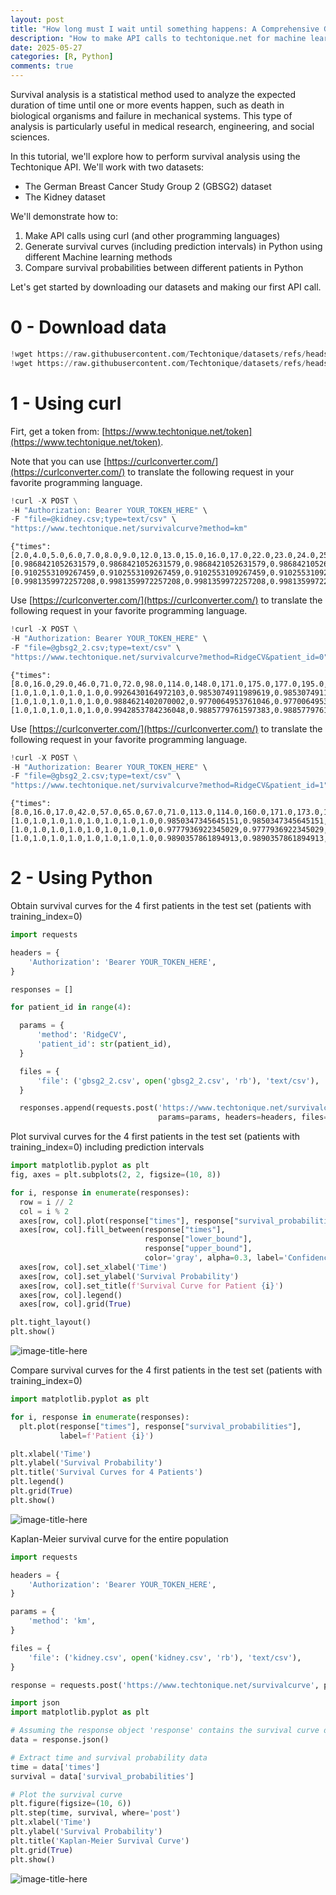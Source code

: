 ```yaml
---
layout: post
title: "How long must I wait until something happens: A Comprehensive Guide to Survival Analysis via an API"
description: "How to make API calls to techtonique.net for machine learning survival analysis tasks using curl, curlconverter.com, Python requests"
date: 2025-05-27
categories: [R, Python]
comments: true
---
```


Survival analysis is a statistical method used to analyze the expected duration of time until one or more events happen, such as death in biological organisms and failure in mechanical systems. This type of analysis is particularly useful in medical research, engineering, and social sciences.

In this tutorial, we'll explore how to perform survival analysis using the Techtonique API. We'll work with two datasets:
- The German Breast Cancer Study Group 2 (GBSG2) dataset
- The Kidney dataset

We'll demonstrate how to:
1. Make API calls using curl (and other programming languages)
2. Generate survival curves (including prediction intervals) in Python using different Machine learning methods
3. Compare survival probabilities between different patients in Python

Let's get started by downloading our datasets and making our first API call.


# 0 - Download data


```python
!wget https://raw.githubusercontent.com/Techtonique/datasets/refs/heads/main/tabular/survival/gbsg2_2.csv
!wget https://raw.githubusercontent.com/Techtonique/datasets/refs/heads/main/tabular/survival/kidney.csv
```

# 1 - Using curl

Firt, get a token from: [https://www.techtonique.net/token](https://www.techtonique.net/token).


Note that you can use [https://curlconverter.com/](https://curlconverter.com/) to translate the following request in your favorite programming language.



```python
!curl -X POST \
-H "Authorization: Bearer YOUR_TOKEN_HERE" \
-F "file=@kidney.csv;type=text/csv" \
"https://www.techtonique.net/survivalcurve?method=km"
```

    {"times":[2.0,4.0,5.0,6.0,7.0,8.0,9.0,12.0,13.0,15.0,16.0,17.0,22.0,23.0,24.0,25.0,26.0,27.0,28.0,30.0,34.0,38.0,39.0,40.0,43.0,46.0,53.0,54.0,58.0,63.0,66.0,70.0,78.0,96.0,108.0,113.0,114.0,119.0,130.0,132.0,141.0,149.0,152.0,154.0,156.0,159.0,177.0,185.0,190.0,196.0,201.0,245.0,292.0,318.0,333.0,402.0,447.0,511.0,536.0,562.0],"survival_probabilities":[0.9868421052631579,0.9868421052631579,0.9868421052631579,0.9868421052631579,0.9590437361008154,0.9312453669384729,0.9169185151394196,0.8882648115413128,0.8739379597422593,0.8448066944175173,0.8302410617551463,0.8154153285095187,0.8005895952638911,0.7854841312023082,0.7703786671407253,0.7549710937979108,0.7392425293437876,0.7235139648896645,0.7077854004355413,0.6448711426190487,0.6291425781649255,0.6134140137108023,0.5976854492566791,0.581956884802556,0.566228320348433,0.566228320348433,0.5500503683384778,0.5500503683384778,0.533382175358524,0.51671398237857,0.5000457893986162,0.5000457893986162,0.48280283114349154,0.46555987288836687,0.46555987288836687,0.46555987288836687,0.4469374779728322,0.42831508305729754,0.40969268814176285,0.3910702932262282,0.3724478983106935,0.3724478983106935,0.33324285638325213,0.3136403354195314,0.2940378144558107,0.2940378144558107,0.27303511342325276,0.25203241239069485,0.23102971135813694,0.21002701032557902,0.18902430929302114,0.16802160826046322,0.1470189072279053,0.12601620619534742,0.10501350516278952,0.08401080413023163,0.06300810309767371,0.04200540206511581,0.021002701032557906,0.0],"lower_bound":[0.9102553109267459,0.9102553109267459,0.9102553109267459,0.9102553109267459,0.8783094603652322,0.8426122174685124,0.8242852019907436,0.7888341667037795,0.7715955664880945,0.7371072220745135,0.7202424697504548,0.7031818232846035,0.6863446966653962,0.6692821407981255,0.6524290431612817,0.6353201691306911,0.6179396029435383,0.600766952221238,0.5837876045897149,0.5175887126537961,0.501428890533292,0.48541324827274046,0.46953746121430484,0.45379790888446325,0.4381915934086143,0.4381915934086143,0.42215113184357683,0.42215113184357683,0.4056421189555767,0.3893007306550252,0.37312389775812754,0.37312389775812754,0.3564029597193025,0.3398699645608237,0.3398699645608237,0.3398699645608237,0.3218323705853136,0.30405511656865314,0.2865346991473782,0.2692692944768051,0.25225871014379764,0.25225871014379764,0.21679278606980396,0.19954942220101346,0.18264013482404035,0.18264013482404035,0.1645274238943602,0.14689232612982656,0.12975301412650406,0.1131351703821566,0.09707385136784838,0.08161633322854538,0.06682654409885397,0.05279221487813534,0.039637008241833256,0.027542531139939947,0.01679208899904062,0.00786908624614294,0.0017150505311993823,0.0],"upper_bound":[0.9981359972257208,0.9981359972257208,0.9981359972257208,0.9981359972257208,0.9866128777383311,0.9708048016896479,0.9618157052393598,0.9425317871753408,0.9323728818964988,0.9109697137263687,0.899904851447792,0.8884763999537109,0.8768457976501994,0.8648589323229849,0.8526900734704261,0.8401623217235352,0.8272636042197831,0.8141957681239268,0.8009676532222794,0.7465892181712186,0.7326545907259948,0.7185920973665509,0.7044048145487647,0.690095344841944,0.6756658589291663,0.6756658589291663,0.6607945343186838,0.6607945343186838,0.6454449921255175,0.6299564629168295,0.6143301237450786,0.6143301237450786,0.5981519629753712,0.5818208939410109,0.5818208939410109,0.5818208939410109,0.5643573897967261,0.5466951722133224,0.5288338025067468,0.5107718445919868,0.49250683875975637,0.49250683875975637,0.4539092141443016,0.4342257363301834,0.4142753605771428,0.4142753605771428,0.3930577429935252,0.3714694433520813,0.34949101981707487,0.32709722167473304,0.3042554459039903,0.2809234582974302,0.25704596733927315,0.23254934629068258,0.2073333016806911,0.18125763912628218,0.15412324485059997,0.1256694697451091,0.09599962183907555,0.0]}

Use [https://curlconverter.com/](https://curlconverter.com/) to translate the following request in your favorite programming language.



```python
!curl -X POST \
-H "Authorization: Bearer YOUR_TOKEN_HERE" \
-F "file=@gbsg2_2.csv;type=text/csv" \
"https://www.techtonique.net/survivalcurve?method=RidgeCV&patient_id=0"
```

    {"times":[8.0,16.0,29.0,46.0,71.0,72.0,98.0,114.0,148.0,171.0,175.0,177.0,195.0,223.0,229.0,233.0,238.0,242.0,249.0,251.0,273.0,285.0,293.0,296.0,305.0,308.0,316.0,319.0,329.0,343.0,358.0,359.0,368.0,370.0,371.0,372.0,417.0,424.0,426.0,432.0,448.0,456.0,460.0,463.0,473.0,475.0,476.0,481.0,490.0,491.0,495.0,498.0,502.0,536.0,542.0,544.0,545.0,546.0,547.0,550.0,552.0,554.0,566.0,571.0,573.0,578.0,594.0,595.0,596.0,598.0,612.0,624.0,628.0,629.0,648.0,650.0,651.0,652.0,663.0,670.0,675.0,687.0,717.0,723.0,727.0,729.0,730.0,734.0,742.0,745.0,747.0,751.0,755.0,758.0,762.0,766.0,769.0,772.0,798.0,805.0,819.0,838.0,842.0,853.0,854.0,855.0,858.0,859.0,870.0,876.0,877.0,889.0,890.0,916.0,918.0,933.0,936.0,940.0,942.0,959.0,969.0,972.0,973.0,981.0,983.0,1013.0,1078.0,1088.0,1089.0,1090.0,1095.0,1113.0,1114.0,1120.0,1150.0,1152.0,1162.0,1163.0,1167.0,1170.0,1174.0,1182.0,1192.0,1193.0,1218.0,1219.0,1231.0,1232.0,1233.0,1243.0,1253.0,1264.0,1277.0,1280.0,1306.0,1317.0,1323.0,1340.0,1341.0,1349.0,1350.0,1352.0,1356.0,1357.0,1364.0,1366.0,1371.0,1387.0,1388.0,1427.0,1472.0,1475.0,1481.0,1486.0,1493.0,1499.0,1502.0,1505.0,1521.0,1527.0,1560.0,1570.0,1627.0,1629.0,1637.0,1645.0,1653.0,1666.0,1675.0,1679.0,1680.0,1684.0,1685.0,1701.0,1702.0,1714.0,1720.0,1722.0,1730.0,1751.0,1786.0,1807.0,1814.0,1826.0,1833.0,1834.0,1838.0,1840.0,1847.0,1853.0,1856.0,1858.0,1868.0,1897.0,1926.0,1933.0,1938.0,1959.0,1965.0,1981.0,1989.0,2011.0,2014.0,2015.0,2027.0,2034.0,2051.0,2065.0,2126.0,2128.0,2144.0,2153.0,2161.0,2170.0,2175.0,2192.0,2195.0,2205.0,2217.0,2227.0,2237.0,2239.0,2297.0,2320.0,2353.0,2388.0,2401.0,2438.0,2467.0,2471.0,2556.0,2612.0],"survival_probabilities":[1.0,1.0,1.0,1.0,1.0,0.9926430164972103,0.9853074911989619,0.9853074911989619,0.9853074911989619,0.9779500375873874,0.9706069194529199,0.9632886009984115,0.9559681013707367,0.948652325181588,0.948652325181588,0.9413399821970588,0.934043350526736,0.9267729021851571,0.9195144972852713,0.9122775093199004,0.9122775093199004,0.90503893146627,0.897832598105531,0.897832598105531,0.890622985437912,0.876312598061442,0.8691841393202729,0.8691841393202729,0.8620532795649083,0.8549494523034687,0.8478690321038924,0.8338101391970457,0.8338101391970457,0.826782099310572,0.8197818763645349,0.8128099983206598,0.8058665543942133,0.8058665543942133,0.7989200154198575,0.7989200154198575,0.7919722226966315,0.7850215315848352,0.7780995240935724,0.7780995240935724,0.7711585354027476,0.7642507004356638,0.7573782357406155,0.7505355369593404,0.7437255576996802,0.7302076015925404,0.7234775092313022,0.7167758544547578,0.7101072340637516,0.7034686070907588,0.6968580343311753,0.6902816938027281,0.683737651118634,0.683737651118634,0.6771794085184565,0.6641825768198921,0.657720908631886,0.6449234989098338,0.6449234989098338,0.6385303979398245,0.6321616673870164,0.625825631063052,0.6195214720378904,0.6132490574741314,0.6132490574741314,0.6069599703414407,0.6007047794285281,0.5883251361075904,0.5883251361075904,0.5883251361075904,0.5820828864088551,0.5758419697733265,0.5758419697733265,0.5758419697733265,0.5758419697733265,0.569482371180502,0.5631573764781461,0.5568153721504469,0.5568153721504469,0.5568153721504469,0.5504448197402043,0.5441063046039747,0.5378100956422793,0.5378100956422793,0.5315113264947503,0.5252463892209058,0.5252463892209058,0.5252463892209058,0.5189482520093037,0.5189482520093037,0.5126608415409983,0.5126608415409983,0.5063820379834619,0.5001394610664832,0.5001394610664832,0.4938939387718466,0.4876847840520047,0.4815044426888724,0.4753639327825241,0.4753639327825241,0.4753639327825241,0.4630690728508057,0.4630690728508057,0.45086545541351786,0.45086545541351786,0.444721187135447,0.444721187135447,0.4385831221919821,0.4324871385097541,0.4324871385097541,0.4324871385097541,0.4324871385097541,0.4324871385097541,0.4324871385097541,0.4324871385097541,0.42612973912166,0.42612973912166,0.42612973912166,0.42612973912166,0.41965258678101186,0.41321481752368455,0.41321481752368455,0.41321481752368455,0.41321481752368455,0.41321481752368455,0.41321481752368455,0.41321481752368455,0.41321481752368455,0.41321481752368455,0.4064302468698023,0.39970957794049966,0.39970957794049966,0.39300042698442716,0.39300042698442716,0.39300042698442716,0.38621717518978127,0.3794646172684357,0.3794646172684357,0.3727307102358693,0.3660531661506656,0.35943458470067274,0.3528822941672812,0.3528822941672812,0.3528822941672812,0.3528822941672812,0.3528822941672812,0.3460963550063948,0.3460963550063948,0.3460963550063948,0.3392478990522936,0.33246964610354746,0.33246964610354746,0.33246964610354746,0.33246964610354746,0.33246964610354746,0.33246964610354746,0.33246964610354746,0.33246964610354746,0.33246964610354746,0.33246964610354746,0.33246964610354746,0.3250779999343414,0.31775506749560417,0.3105212065590503,0.3033720037874019,0.3033720037874019,0.3033720037874019,0.3033720037874019,0.2960433078700375,0.2960433078700375,0.2887521656203789,0.2887521656203789,0.2887521656203789,0.2887521656203789,0.2811609927378492,0.2811609927378492,0.2811609927378492,0.2811609927378492,0.2811609927378492,0.2811609927378492,0.2811609927378492,0.2811609927378492,0.2811609927378492,0.2811609927378492,0.2811609927378492,0.27241445284964194,0.27241445284964194,0.2637304811337821,0.2637304811337821,0.25505380472045763,0.25505380472045763,0.25505380472045763,0.25505380472045763,0.25505380472045763,0.2458743130870462,0.2458743130870462,0.2458743130870462,0.23609625771510837,0.21707005591565862,0.21707005591565862,0.21707005591565862,0.21707005591565862,0.21707005591565862,0.21707005591565862,0.21707005591565862,0.21707005591565862,0.21707005591565862,0.21707005591565862,0.21707005591565862,0.21707005591565862,0.21707005591565862,0.21707005591565862,0.21707005591565862,0.21707005591565862,0.21707005591565862,0.21707005591565862,0.20274298393550003,0.20274298393550003,0.20274298393550003,0.1880247162188207,0.1880247162188207,0.17336751755340696,0.17336751755340696,0.17336751755340696,0.17336751755340696,0.17336751755340696,0.17336751755340696,0.17336751755340696,0.17336751755340696,0.17336751755340696,0.17336751755340696,0.17336751755340696,0.17336751755340696,0.17336751755340696,0.17336751755340696,0.17336751755340696,0.17336751755340696,0.17336751755340696,0.17336751755340696,0.17336751755340696,0.17336751755340696,0.17336751755340696,0.17336751755340696,0.17336751755340696,0.17336751755340696,0.17336751755340696,0.17336751755340696,0.17336751755340696],"lower_bound":[1.0,1.0,1.0,1.0,1.0,0.9884621402070002,0.9770064953761046,0.9770064953761046,0.9770064953761046,0.9655654702357873,0.9541956881945499,0.9429131181179515,0.9316760962590118,0.9204953557015874,0.9204953557015874,0.9093690040720889,0.898315693245407,0.8873510271868725,0.8764534591289258,0.8656368883991079,0.8656368883991079,0.8548668934318593,0.8441936705527302,0.8441936705527302,0.8335644792397324,0.8126120838786192,0.8022475831096039,0.8022475831096039,0.7919280895900508,0.7816961176105567,0.7715461014267874,0.7515356506965193,0.7515356506965193,0.7416042965792218,0.7317601031459835,0.7220034113593464,0.712333938486056,0.712333938486056,0.7027076920411837,0.7027076920411837,0.6931274449799412,0.6835911514311183,0.6741420552565411,0.6741420552565411,0.6647151722032724,0.6553813454933137,0.6461430408679764,0.6369922311061191,0.6279324004391221,0.6100887397837743,0.6012749795089664,0.5925449058916034,0.5839040532692528,0.5753480116701511,0.5668738641469195,0.5584890689895532,0.5501906548498817,0.5501906548498817,0.5419196564599535,0.5256636505339968,0.5176488122034423,0.5019079820897635,0.5019079820897635,0.49411086390075754,0.48638770930311226,0.4787482075904525,0.47119089117500884,0.4637151284504516,0.4637151284504516,0.45626324772112764,0.44889517980582455,0.43444213295101647,0.43444213295101647,0.43444213295101647,0.42721983717267553,0.4200432058361049,0.4200432058361049,0.4200432058361049,0.4200432058361049,0.41277569352936017,0.40559359095359193,0.3984383198790589,0.3984383198790589,0.3984383198790589,0.39129758682923055,0.3842394924458684,0.37727488122455927,0.37727488122455927,0.37035391685705815,0.36351647357397837,0.36351647357397837,0.36351647357397837,0.3566896251275027,0.3566896251275027,0.3499214785453696,0.3499214785453696,0.34320978073351316,0.3365837984563216,0.3365837984563216,0.33000182871327005,0.3235051763382994,0.31708545223471024,0.3107535772381215,0.3107535772381215,0.3107535772381215,0.298215821430886,0.298215821430886,0.28595786422338426,0.28595786422338426,0.2798573322879516,0.2798573322879516,0.2738108749721105,0.26785355325835647,0.26785355325835647,0.26785355325835647,0.26785355325835647,0.26785355325835647,0.26785355325835647,0.26785355325835647,0.2616916903586247,0.2616916903586247,0.2616916903586247,0.2616916903586247,0.25546757140977594,0.24933546982643356,0.24933546982643356,0.24933546982643356,0.24933546982643356,0.24933546982643356,0.24933546982643356,0.24933546982643356,0.24933546982643356,0.24933546982643356,0.24293187944399838,0.23664855703276744,0.23664855703276744,0.23043594844199314,0.23043594844199314,0.23043594844199314,0.2242160581958018,0.21808602280587341,0.21808602280587341,0.2120346996186399,0.20609541726972092,0.20026937346319004,0.19456176915460466,0.19456176915460466,0.19456176915460466,0.19456176915460466,0.19456176915460466,0.18871416326078935,0.18871416326078935,0.18871416326078935,0.18287876324851712,0.1771691038080949,0.1771691038080949,0.1771691038080949,0.1771691038080949,0.1771691038080949,0.1771691038080949,0.1771691038080949,0.1771691038080949,0.1771691038080949,0.1771691038080949,0.1771691038080949,0.17101817773978426,0.1650027558779045,0.15913779388278745,0.15341769408777695,0.15341769408777695,0.15341769408777695,0.15341769408777695,0.14763343324015757,0.14763343324015757,0.14195946436874454,0.14195946436874454,0.14195946436874454,0.14195946436874454,0.1361384229974828,0.1361384229974828,0.1361384229974828,0.1361384229974828,0.1361384229974828,0.1361384229974828,0.1361384229974828,0.1361384229974828,0.1361384229974828,0.1361384229974828,0.1361384229974828,0.1295420303777383,0.1295420303777383,0.12311150724213125,0.12311150724213125,0.11680614812221128,0.11680614812221128,0.11680614812221128,0.11680614812221128,0.11680614812221128,0.11026763040554503,0.11026763040554503,0.11026763040554503,0.10345468642602361,0.0906575460734227,0.0906575460734227,0.0906575460734227,0.0906575460734227,0.0906575460734227,0.0906575460734227,0.0906575460734227,0.0906575460734227,0.0906575460734227,0.0906575460734227,0.0906575460734227,0.0906575460734227,0.0906575460734227,0.0906575460734227,0.0906575460734227,0.0906575460734227,0.0906575460734227,0.0906575460734227,0.08143287325218468,0.08143287325218468,0.08143287325218468,0.07233692820662455,0.07233692820662455,0.06367452774712724,0.06367452774712724,0.06367452774712724,0.06367452774712724,0.06367452774712724,0.06367452774712724,0.06367452774712724,0.06367452774712724,0.06367452774712724,0.06367452774712724,0.06367452774712724,0.06367452774712724,0.06367452774712724,0.06367452774712724,0.06367452774712724,0.06367452774712724,0.06367452774712724,0.06367452774712724,0.06367452774712724,0.06367452774712724,0.06367452774712724,0.06367452774712724,0.06367452774712724,0.06367452774712724,0.06367452774712724,0.06367452774712724,0.06367452774712724],"upper_bound":[1.0,1.0,1.0,1.0,1.0,0.9942853784236048,0.9885779761597383,0.9885779761597383,0.9885779761597383,0.9828439488408995,0.9771114559651015,0.971388654738584,0.9656544014180011,0.9599140182410446,0.9599140182410446,0.9541664164822562,0.9484211918574392,0.942686580811853,0.9369514134458707,0.9312230689090623,0.9312230689090623,0.9254832797986564,0.9197588405177448,0.9197588405177448,0.9140214933926797,0.9026024796340124,0.8968987515481526,0.8968987515481526,0.8911826146038538,0.885477611595789,0.8797808364703293,0.8684376047504282,0.8684376047504282,0.8627510953721217,0.8570763251930626,0.8514137397989573,0.8457634307405588,0.8457634307405588,0.8400996857710042,0.8400996857710042,0.8344238795696374,0.828734539958458,0.8230574595567877,0.8230574595567877,0.8173534468766046,0.8116652561946258,0.8059947570443914,0.8003373614326307,0.7946955411471426,0.7834619777783505,0.7778518696284686,0.7722538447563861,0.7666717706563448,0.7611031337729923,0.7555463264019177,0.7500065721148768,0.7444822833888967,0.7444822833888967,0.7389341187594927,0.727903293883587,0.722401116916885,0.7114680905487775,0.7114680905487775,0.7059882048224133,0.7005169814347573,0.695061585702547,0.6896213506221013,0.6841961954317196,0.6841961954317196,0.6787441325616471,0.6733088947033293,0.6625144643043902,0.6625144643043902,0.6625144643043902,0.657052284978093,0.651578146262073,0.651578146262073,0.651578146262073,0.651578146262073,0.6459862255215478,0.6404108475822302,0.6348063820522633,0.6348063820522633,0.6348063820522633,0.6291622817228112,0.623532032451194,0.6179248058192144,0.6179248058192144,0.6123005740393398,0.6066917296324001,0.6066917296324001,0.6066917296324001,0.6010380443272881,0.6010380443272881,0.595378644738344,0.595378644738344,0.589711463502769,0.5840613624186707,0.5840613624186707,0.5783927731364039,0.5727412611921383,0.5670999547844,0.5614789282999133,0.5614789282999133,0.5614789282999133,0.5501750125817879,0.5501750125817879,0.5388883377571826,0.5388883377571826,0.5331799060485287,0.5331799060485287,0.5274595796929857,0.5217607036304904,0.5217607036304904,0.5217607036304904,0.5217607036304904,0.5217607036304904,0.5217607036304904,0.5217607036304904,0.5157982485724496,0.5157982485724496,0.5157982485724496,0.5157982485724496,0.5097029614890923,0.5036238289620588,0.5036238289620588,0.5036238289620588,0.5036238289620588,0.5036238289620588,0.5036238289620588,0.5036238289620588,0.5036238289620588,0.5036238289620588,0.4971942176474041,0.49080143021598405,0.49080143021598405,0.4843955501765293,0.4843955501765293,0.4843955501765293,0.4778939776451353,0.47139638243310794,0.47139638243310794,0.46489090267030375,0.4584138380536823,0.4519678095013126,0.44556011413035046,0.44556011413035046,0.44556011413035046,0.44556011413035046,0.44556011413035046,0.43889577999076984,0.43889577999076984,0.43889577999076984,0.43214032040654793,0.4254239793668269,0.4254239793668269,0.4254239793668269,0.4254239793668269,0.4254239793668269,0.4254239793668269,0.4254239793668269,0.4254239793668269,0.4254239793668269,0.4254239793668269,0.4254239793668269,0.41806479590090595,0.41073698806071385,0.40346109496847726,0.39623297134327745,0.39623297134327745,0.39623297134327745,0.39623297134327745,0.38878367167258626,0.38878367167258626,0.38133145832975235,0.38133145832975235,0.38133145832975235,0.38133145832975235,0.37352767092997924,0.37352767092997924,0.37352767092997924,0.37352767092997924,0.37352767092997924,0.37352767092997924,0.37352767092997924,0.37352767092997924,0.37352767092997924,0.37352767092997924,0.37352767092997924,0.3644773854712047,0.3644773854712047,0.3554272439868712,0.3554272439868712,0.34631781485733953,0.34631781485733953,0.34631781485733953,0.34631781485733953,0.34631781485733953,0.3366045993283881,0.3366045993283881,0.3366045993283881,0.32616822930963446,0.30557769770785387,0.30557769770785387,0.30557769770785387,0.30557769770785387,0.30557769770785387,0.30557769770785387,0.30557769770785387,0.30557769770785387,0.30557769770785387,0.30557769770785387,0.30557769770785387,0.30557769770785387,0.30557769770785387,0.30557769770785387,0.30557769770785387,0.30557769770785387,0.30557769770785387,0.30557769770785387,0.2898054273847799,0.2898054273847799,0.2898054273847799,0.27334013273279206,0.27334013273279206,0.25665357661450455,0.25665357661450455,0.25665357661450455,0.25665357661450455,0.25665357661450455,0.25665357661450455,0.25665357661450455,0.25665357661450455,0.25665357661450455,0.25665357661450455,0.25665357661450455,0.25665357661450455,0.25665357661450455,0.25665357661450455,0.25665357661450455,0.25665357661450455,0.25665357661450455,0.25665357661450455,0.25665357661450455,0.25665357661450455,0.25665357661450455,0.25665357661450455,0.25665357661450455,0.25665357661450455,0.25665357661450455,0.25665357661450455,0.25665357661450455]}

Use [https://curlconverter.com/](https://curlconverter.com/) to translate the following request in your favorite programming language.



```python
!curl -X POST \
-H "Authorization: Bearer YOUR_TOKEN_HERE" \
-F "file=@gbsg2_2.csv;type=text/csv" \
"https://www.techtonique.net/survivalcurve?method=RidgeCV&patient_id=1"
```

    {"times":[8.0,16.0,17.0,42.0,57.0,65.0,67.0,71.0,113.0,114.0,160.0,171.0,173.0,177.0,195.0,205.0,213.0,223.0,229.0,238.0,242.0,273.0,281.0,293.0,296.0,316.0,319.0,338.0,343.0,358.0,359.0,360.0,368.0,372.0,415.0,424.0,426.0,429.0,446.0,448.0,449.0,456.0,461.0,465.0,471.0,475.0,488.0,490.0,491.0,498.0,502.0,515.0,529.0,533.0,535.0,536.0,537.0,542.0,545.0,546.0,547.0,548.0,550.0,552.0,557.0,563.0,567.0,573.0,578.0,579.0,596.0,598.0,600.0,622.0,623.0,624.0,628.0,629.0,631.0,646.0,650.0,651.0,652.0,670.0,687.0,698.0,707.0,722.0,723.0,727.0,729.0,730.0,734.0,737.0,741.0,745.0,747.0,751.0,755.0,758.0,768.0,772.0,790.0,792.0,797.0,799.0,806.0,836.0,838.0,853.0,855.0,857.0,858.0,861.0,867.0,876.0,877.0,889.0,918.0,936.0,942.0,945.0,956.0,960.0,964.0,967.0,972.0,974.0,986.0,995.0,1062.0,1078.0,1088.0,1089.0,1093.0,1094.0,1108.0,1113.0,1114.0,1117.0,1119.0,1125.0,1140.0,1146.0,1163.0,1170.0,1171.0,1177.0,1183.0,1192.0,1218.0,1222.0,1232.0,1233.0,1246.0,1250.0,1277.0,1296.0,1317.0,1323.0,1329.0,1331.0,1337.0,1340.0,1341.0,1342.0,1350.0,1352.0,1357.0,1371.0,1387.0,1420.0,1427.0,1434.0,1443.0,1449.0,1460.0,1475.0,1481.0,1483.0,1486.0,1499.0,1502.0,1505.0,1514.0,1527.0,1528.0,1557.0,1560.0,1578.0,1582.0,1587.0,1601.0,1603.0,1627.0,1632.0,1637.0,1641.0,1645.0,1679.0,1680.0,1685.0,1701.0,1702.0,1703.0,1717.0,1722.0,1730.0,1735.0,1743.0,1751.0,1753.0,1781.0,1786.0,1806.0,1807.0,1814.0,1818.0,1820.0,1821.0,1833.0,1840.0,1847.0,1853.0,1854.0,1855.0,1858.0,1861.0,1868.0,1884.0,1926.0,1938.0,1956.0,1959.0,1965.0,1975.0,1981.0,1989.0,2009.0,2011.0,2015.0,2017.0,2057.0,2132.0,2144.0,2148.0,2161.0,2170.0,2195.0,2205.0,2217.0,2227.0,2234.0,2239.0,2271.0,2297.0,2380.0,2388.0,2456.0,2467.0,2471.0,2563.0,2612.0],"survival_probabilities":[1.0,1.0,1.0,1.0,1.0,1.0,1.0,1.0,0.9850347345645151,0.9850347345645151,0.9701769984353411,0.9554476289140442,0.9408716920972592,0.926453261769638,0.9122014885142319,0.8980436368864061,0.8980436368864061,0.884011756973658,0.884011756973658,0.870102655842479,0.8563572576355334,0.8563572576355334,0.8427128226839978,0.8292200500365426,0.8292200500365426,0.8158382474730229,0.8158382474730229,0.8025623166790152,0.7894384878656601,0.7764628395207585,0.7636309605177486,0.750945343454109,0.750945343454109,0.7383632513485489,0.7259399512820207,0.7259399512820207,0.7136076789878719,0.7136076789878719,0.7013753846893394,0.689297582302662,0.677320728778909,0.6655012797407651,0.6655012797407651,0.6538035519438978,0.6422394734594478,0.6307973669944643,0.6307973669944643,0.6194612079667899,0.6082689850342342,0.5972306850462697,0.5863440410005595,0.5756032812606301,0.5756032812606301,0.5649082507840368,0.554361070675578,0.5439565888444765,0.5336923149425773,0.5235543785373307,0.5135666729728444,0.5135666729728444,0.5036545121469267,0.49387873746528227,0.48425198410213394,0.47477112949034117,0.46543105359510845,0.4562384336381525,0.4562384336381525,0.4471343785605461,0.4381741086346959,0.4293503639721473,0.4293503639721473,0.4206007362916227,0.41198641347772635,0.40348917381329613,0.40348917381329613,0.3950600161620572,0.3950600161620572,0.3950600161620572,0.3950600161620572,0.38661004426539614,0.3782972742220044,0.3782972742220044,0.3782972742220044,0.36997391123831486,0.36178816771602473,0.3537373288615585,0.3458235703681165,0.3458235703681165,0.3458235703681165,0.3379824907938,0.33027275492532576,0.322696737875122,0.322696737875122,0.322696737875122,0.322696737875122,0.31513772063667345,0.307705669504156,0.307705669504156,0.30033873948003564,0.30033873948003564,0.30033873948003564,0.292900959561292,0.2856092115688657,0.2856092115688657,0.27840587093790914,0.27133091909458995,0.27133091909458995,0.2643651493275328,0.25753294791783204,0.25753294791783204,0.25079010077879554,0.25079010077879554,0.25079010077879554,0.24405265134324355,0.2374472335322808,0.23096720963611056,0.23096720963611056,0.2245853337285025,0.21834005493692848,0.21834005493692848,0.21834005493692848,0.21834005493692848,0.21205169290156164,0.20590000822399004,0.19982854989839258,0.19982854989839258,0.19982854989839258,0.19982854989839258,0.19982854989839258,0.19982854989839258,0.19982854989839258,0.19982854989839258,0.19982854989839258,0.19982854989839258,0.19982854989839258,0.19343958917837847,0.18721105957097586,0.18721105957097586,0.18721105957097586,0.18721105957097586,0.18721105957097586,0.18721105957097586,0.1808932870151693,0.1747326168163815,0.1747326168163815,0.16868198535221335,0.16868198535221335,0.16868198535221335,0.16267055469515063,0.16267055469515063,0.15676924338435497,0.15676924338435497,0.15676924338435497,0.15676924338435497,0.15089391122490098,0.15089391122490098,0.15089391122490098,0.15089391122490098,0.15089391122490098,0.15089391122490098,0.14492653390259747,0.14492653390259747,0.1390441872259377,0.1390441872259377,0.1390441872259377,0.1390441872259377,0.1390441872259377,0.13314381111074639,0.13314381111074639,0.12737581008575588,0.12179986958892614,0.11641627644782113,0.11641627644782113,0.11641627644782113,0.11641627644782113,0.1110593970134741,0.10588072504036736,0.10588072504036736,0.10083820675188139,0.10083820675188139,0.10083820675188139,0.10083820675188139,0.10083820675188139,0.10083820675188139,0.10083820675188139,0.10083820675188139,0.09550195634109669,0.09550195634109669,0.09550195634109669,0.09550195634109669,0.09550195634109669,0.09011605647174771,0.0849586753683147,0.0849586753683147,0.0849586753683147,0.0849586753683147,0.0849586753683147,0.07978784249104752,0.07978784249104752,0.07480662651173428,0.07480662651173428,0.07480662651173428,0.06992741250203358,0.06992741250203358,0.06992741250203358,0.06992741250203358,0.06992741250203358,0.06992741250203358,0.06992741250203358,0.06992741250203358,0.06992741250203358,0.06436143002588054,0.06436143002588054,0.06436143002588054,0.05899550603678293,0.05899550603678293,0.05389718523070206,0.05389718523070206,0.05389718523070206,0.05389718523070206,0.05389718523070206,0.05389718523070206,0.05389718523070206,0.05389718523070206,0.05389718523070206,0.05389718523070206,0.05389718523070206,0.05389718523070206,0.05389718523070206,0.05389718523070206,0.05389718523070206,0.05389718523070206,0.05389718523070206,0.05389718523070206,0.05389718523070206,0.04631955648989847,0.04631955648989847,0.0392866722911965,0.0392866722911965,0.0392866722911965,0.03247270620156236,0.03247270620156236,0.03247270620156236,0.03247270620156236,0.03247270620156236,0.03247270620156236,0.03247270620156236,0.03247270620156236,0.03247270620156236,0.03247270620156236,0.03247270620156236,0.03247270620156236,0.03247270620156236,0.03247270620156236,0.03247270620156236,0.03247270620156236,0.03247270620156236,0.03247270620156236,0.01387537916285396,0.01387537916285396,0.01387537916285396,0.01387537916285396,0.01387537916285396],"lower_bound":[1.0,1.0,1.0,1.0,1.0,1.0,1.0,1.0,0.9777936922345029,0.9777936922345029,0.9559096478455176,0.9343759453355079,0.9132258639114125,0.8924614729547972,0.8720918966429987,0.8520101617173641,0.8520101617173641,0.8322593751262322,0.8322593751262322,0.8128322194703534,0.7937824183969492,0.7937824183969492,0.7750199401985987,0.7566116156394026,0.7566116156394026,0.738498881063076,0.738498881063076,0.7206725289551156,0.7031916633078089,0.6860474077515849,0.6692304183404885,0.652740479696959,0.652740479696959,0.636519202122646,0.6206348016101011,0.6206348016101011,0.6049977991199036,0.6049977991199036,0.5896176444765305,0.5745599692327344,0.5597550945812683,0.5452698353355234,0.5452698353355234,0.5310571610075008,0.51712864261571,0.5034672907691136,0.5034672907691136,0.49005148549230565,0.4769233512202695,0.4640910175704126,0.45154814935890225,0.43928452863307077,0.43928452863307077,0.4271838800607741,0.41535979346501234,0.4038030365371562,0.39250750980975885,0.3814548719269769,0.37066794424501276,0.37066794424501276,0.36006361651858954,0.34970474186380474,0.3396013532095546,0.32974667957248205,0.320132037126187,0.310760921202517,0.310760921202517,0.3015707052156138,0.2926145959760763,0.283882090904699,0.283882090904699,0.275309217036164,0.26695373381733767,0.2587951423534684,0.2587951423534684,0.2507845606744139,0.2507845606744139,0.2507845606744139,0.2507845606744139,0.2428377109155859,0.23510238412642046,0.23510238412642046,0.23510238412642046,0.22744009223833214,0.21998630745618702,0.21273541490943704,0.20568624572387778,0.20568624572387778,0.20568624572387778,0.19877923285011903,0.1920639354189171,0.1855394056202775,0.1855394056202775,0.1855394056202775,0.1855394056202775,0.17910379459142117,0.1728494929375391,0.1728494929375391,0.16672251496071663,0.16672251496071663,0.16672251496071663,0.16061077799428314,0.15469230151532318,0.15469230151532318,0.14891773129544156,0.14331680199313301,0.14331680199313301,0.13787168208129216,0.13259873307568013,0.13259873307568013,0.1274614276379616,0.1274614276379616,0.1274614276379616,0.12239530442191464,0.11749445117186758,0.1127510183679845,0.1127510183679845,0.10814264553131227,0.10369451603043062,0.10369451603043062,0.10369451603043062,0.10369451603043062,0.09927817458312477,0.09501938493132038,0.09087674321139975,0.09087674321139975,0.09087674321139975,0.09087674321139975,0.09087674321139975,0.09087674321139975,0.09087674321139975,0.09087674321139975,0.09087674321139975,0.09087674321139975,0.09087674321139975,0.08658350412539813,0.0824643273779839,0.0824643273779839,0.0824643273779839,0.0824643273779839,0.0824643273779839,0.0824643273779839,0.07835409872087289,0.07441314819224346,0.07441314819224346,0.07060820451218246,0.07060820451218246,0.07060820451218246,0.06689348013494775,0.06689348013494775,0.06331155761745372,0.06331155761745372,0.06331155761745372,0.06331155761745372,0.05981035644410121,0.05981035644410121,0.05981035644410121,0.05981035644410121,0.05981035644410121,0.05981035644410121,0.05632196085451257,0.05632196085451257,0.05295138047478372,0.05295138047478372,0.05295138047478372,0.05295138047478372,0.05295138047478372,0.049639861648580995,0.049639861648580995,0.04647130567741314,0.043474262317194125,0.04064359862260499,0.04064359862260499,0.04064359862260499,0.04064359862260499,0.03788985870566009,0.03528879184579356,0.03528879184579356,0.03281522245289069,0.03281522245289069,0.03281522245289069,0.03281522245289069,0.03281522245289069,0.03281522245289069,0.03281522245289069,0.03281522245289069,0.03026273562937129,0.03026273562937129,0.03026273562937129,0.03026273562937129,0.03026273562937129,0.027756340217606725,0.025423994696945326,0.025423994696945326,0.025423994696945326,0.025423994696945326,0.025423994696945326,0.023154127947703256,0.023154127947703256,0.021034507825481382,0.021034507825481382,0.021034507825481382,0.019024190070463062,0.019024190070463062,0.019024190070463062,0.019024190070463062,0.019024190070463062,0.019024190070463062,0.019024190070463062,0.019024190070463062,0.019024190070463062,0.01681349884454415,0.01681349884454415,0.01681349884454415,0.014769017543064736,0.014769017543064736,0.012908964786493933,0.012908964786493933,0.012908964786493933,0.012908964786493933,0.012908964786493933,0.012908964786493933,0.012908964786493933,0.012908964786493933,0.012908964786493933,0.012908964786493933,0.012908964786493933,0.012908964786493933,0.012908964786493933,0.012908964786493933,0.012908964786493933,0.012908964786493933,0.012908964786493933,0.012908964786493933,0.012908964786493933,0.010301284973675846,0.010301284973675846,0.008060764726131832,0.008060764726131832,0.008060764726131832,0.00606972935549959,0.00606972935549959,0.00606972935549959,0.00606972935549959,0.00606972935549959,0.00606972935549959,0.00606972935549959,0.00606972935549959,0.00606972935549959,0.00606972935549959,0.00606972935549959,0.00606972935549959,0.00606972935549959,0.00606972935549959,0.00606972935549959,0.00606972935549959,0.00606972935549959,0.00606972935549959,0.0017108084970612024,0.0017108084970612024,0.0017108084970612024,0.0017108084970612024,0.0017108084970612024],"upper_bound":[1.0,1.0,1.0,1.0,1.0,1.0,1.0,1.0,0.9890357861894913,0.9890357861894913,0.9781059626957258,0.9672260612772353,0.9564150135262153,0.9456763993224725,0.9350176641044533,0.9243847516528279,0.9243847516528279,0.9138018880648741,0.9138018880648741,0.903266961241527,0.8928114530361202,0.8928114530361202,0.8823880261183481,0.8720357460408529,0.8720357460408529,0.8617237817619421,0.8617237817619421,0.8514483695195811,0.8412456705341316,0.8311132420713905,0.821048213719587,0.8110531160870793,0.8110531160870793,0.8010946471255131,0.7912169969883639,0.7912169969883639,0.7813666726977062,0.7813666726977062,0.7715508914145164,0.7618138232550081,0.7521127397567783,0.7424938345250077,0.7424938345250077,0.7329286619021126,0.7234274432646243,0.7139810630453176,0.7139810630453176,0.7045766134913842,0.6952460730690552,0.6859985356399908,0.6768329345746245,0.6677452106837617,0.6677452106837617,0.6586507652421143,0.6496365972547786,0.6406990983093293,0.6318368914425202,0.6230386709824397,0.6143259266145377,0.6143259266145377,0.6056339282366047,0.5970163667352655,0.5884852403649898,0.5800387288497778,0.5716731805158768,0.5633955182715733,0.5633955182715733,0.5551532945109763,0.5469970737334958,0.5389211899433652,0.5389211899433652,0.5308689608258047,0.5228971381442377,0.5149896426077563,0.5149896426077563,0.5071011460474352,0.5071011460474352,0.5071011460474352,0.5071011460474352,0.4991476187407067,0.4912774995411907,0.4912774995411907,0.4912774995411907,0.4833506275256546,0.4755079209862791,0.4677477953632988,0.46007338661093405,0.46007338661093405,0.46007338661093405,0.45242275016643657,0.44485360091937676,0.4373693176948229,0.4373693176948229,0.4373693176948229,0.4373693176948229,0.4298545973644599,0.42241870554321165,0.42241870554321165,0.4150001622870974,0.4150001622870974,0.4150001622870974,0.40746047064743546,0.4000186803185738,0.4000186803185738,0.392616792734436,0.3852965443246637,0.3852965443246637,0.3780389570587493,0.370870420266885,0.370870420266885,0.3637453301894268,0.3637453301894268,0.3637453301894268,0.35657431224537406,0.349491968312398,0.34249241582914336,0.34249241582914336,0.3355470863160291,0.32869885663938625,0.32869885663938625,0.32869885663938625,0.32869885663938625,0.32174995973187664,0.31489828296645417,0.3080817830250039,0.3080817830250039,0.3080817830250039,0.3080817830250039,0.3080817830250039,0.3080817830250039,0.3080817830250039,0.3080817830250039,0.3080817830250039,0.3080817830250039,0.3080817830250039,0.3008483994599454,0.2937345575166543,0.2937345575166543,0.2937345575166543,0.2937345575166543,0.2937345575166543,0.2937345575166543,0.2864534674048308,0.2792872987700364,0.2792872987700364,0.2721827007898161,0.2721827007898161,0.2721827007898161,0.26505594759928064,0.26505594759928064,0.2579905348010573,0.2579905348010573,0.2579905348010573,0.2579905348010573,0.25088482145228996,0.25088482145228996,0.25088482145228996,0.25088482145228996,0.25088482145228996,0.25088482145228996,0.24359120818220004,0.24359120818220004,0.23632206072034195,0.23632206072034195,0.23632206072034195,0.23632206072034195,0.23632206072034195,0.22894707156830552,0.22894707156830552,0.2216521088690773,0.21451513632296515,0.20754052612838803,0.20754052612838803,0.20754052612838803,0.20754052612838803,0.2005138954718162,0.19363385909154204,0.19363385909154204,0.18684721397513887,0.18684721397513887,0.18684721397513887,0.18684721397513887,0.18684721397513887,0.18684721397513887,0.18684721397513887,0.18684721397513887,0.17956503132649235,0.17956503132649235,0.17956503132649235,0.17956503132649235,0.17956503132649235,0.1721032444117409,0.1648448265510982,0.1648448265510982,0.1648448265510982,0.1648448265510982,0.1648448265510982,0.15744749035413388,0.15744749035413388,0.15019850189340492,0.15019850189340492,0.15019850189340492,0.14297098194977492,0.14297098194977492,0.14297098194977492,0.14297098194977492,0.14297098194977492,0.14297098194977492,0.14297098194977492,0.14297098194977492,0.14297098194977492,0.13455817204335338,0.13455817204335338,0.13455817204335338,0.12626039502267997,0.12626039502267997,0.11818622986275625,0.11818622986275625,0.11818622986275625,0.11818622986275625,0.11818622986275625,0.11818622986275625,0.11818622986275625,0.11818622986275625,0.11818622986275625,0.11818622986275625,0.11818622986275625,0.11818622986275625,0.11818622986275625,0.11818622986275625,0.11818622986275625,0.11818622986275625,0.11818622986275625,0.11818622986275625,0.11818622986275625,0.10579254261815278,0.10579254261815278,0.09379136014307927,0.09379136014307927,0.09379136014307927,0.08159734173941835,0.08159734173941835,0.08159734173941835,0.08159734173941835,0.08159734173941835,0.08159734173941835,0.08159734173941835,0.08159734173941835,0.08159734173941835,0.08159734173941835,0.08159734173941835,0.08159734173941835,0.08159734173941835,0.08159734173941835,0.08159734173941835,0.08159734173941835,0.08159734173941835,0.08159734173941835,0.043820412179131504,0.043820412179131504,0.043820412179131504,0.043820412179131504,0.043820412179131504]}

# 2 - Using Python

Obtain survival curves for the 4 first patients in the test set (patients with training_index=0)


```python
import requests

headers = {
    'Authorization': 'Bearer YOUR_TOKEN_HERE',
}

responses = []

for patient_id in range(4):

  params = {
      'method': 'RidgeCV',
      'patient_id': str(patient_id),
  }

  files = {
      'file': ('gbsg2_2.csv', open('gbsg2_2.csv', 'rb'), 'text/csv'),
  }

  responses.append(requests.post('https://www.techtonique.net/survivalcurve',
                                 params=params, headers=headers, files=files).json())
```

Plot survival curves for the 4 first patients in the test set (patients with training_index=0) including prediction intervals


```python
import matplotlib.pyplot as plt
fig, axes = plt.subplots(2, 2, figsize=(10, 8))

for i, response in enumerate(responses):
  row = i // 2
  col = i % 2
  axes[row, col].plot(response["times"], response["survival_probabilities"], label=f'Patient {i}')
  axes[row, col].fill_between(response["times"],
                              response["lower_bound"],
                              response["upper_bound"],
                              color='gray', alpha=0.3, label='Confidence Interval')
  axes[row, col].set_xlabel('Time')
  axes[row, col].set_ylabel('Survival Probability')
  axes[row, col].set_title(f'Survival Curve for Patient {i}')
  axes[row, col].legend()
  axes[row, col].grid(True)

plt.tight_layout()
plt.show()
```


    
![image-title-here]({{base}}/images/2025-05-27/2025-05-27-image1.png)     


Compare survival curves for the 4 first patients in the test set (patients with training_index=0)


```python
import matplotlib.pyplot as plt

for i, response in enumerate(responses):
  plt.plot(response["times"], response["survival_probabilities"],
           label=f'Patient {i}')

plt.xlabel('Time')
plt.ylabel('Survival Probability')
plt.title('Survival Curves for 4 Patients')
plt.legend()
plt.grid(True)
plt.show()
```


    
![image-title-here]({{base}}/images/2025-05-27/2025-05-27-image2.png)     

Kaplan-Meier survival curve for the entire population


```python
import requests

headers = {
    'Authorization': 'Bearer YOUR_TOKEN_HERE',
}

params = {
    'method': 'km',
}

files = {
    'file': ('kidney.csv', open('kidney.csv', 'rb'), 'text/csv'),
}

response = requests.post('https://www.techtonique.net/survivalcurve', params=params, headers=headers, files=files)
```


```python
import json
import matplotlib.pyplot as plt

# Assuming the response object 'response' contains the survival curve data as JSON
data = response.json()

# Extract time and survival probability data
time = data['times']
survival = data['survival_probabilities']

# Plot the survival curve
plt.figure(figsize=(10, 6))
plt.step(time, survival, where='post')
plt.xlabel('Time')
plt.ylabel('Survival Probability')
plt.title('Kaplan-Meier Survival Curve')
plt.grid(True)
plt.show()
```


![image-title-here]({{base}}/images/2025-05-27/2025-05-27-image3.png)     
